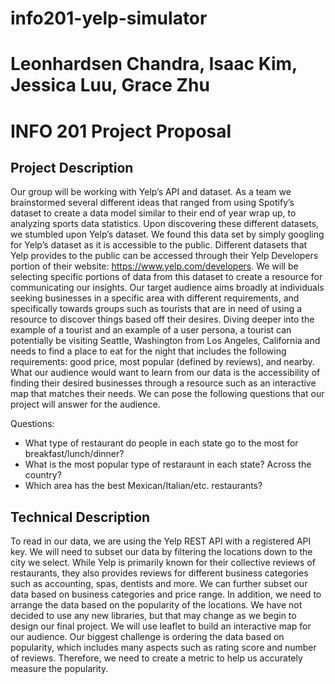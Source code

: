 # info201-yelp-simulator
# Leonhardsen Chandra, Isaac Kim, Jessica Luu, Grace Zhu

# INFO 201 Project Proposal
## Project Description
Our group will be working with Yelp’s API and dataset. As a team we brainstormed several different ideas that ranged from using Spotify’s dataset to create a data model similar to their end of year wrap up, to analyzing sports data statistics. Upon discovering these different datasets, we stumbled upon Yelp’s dataset. We found this data set by simply googling for Yelp’s dataset as it is accessible to the public. Different datasets that Yelp provides to the public can be accessed through their Yelp Developers portion of their website: https://www.yelp.com/developers. We will be selecting specific portions of data from this dataset to create a resource for communicating our insights. 
Our target audience aims broadly at individuals seeking businesses in a specific area with different requirements, and specifically towards groups such as tourists that are in need of using a resource to discover things based off their desires. Diving deeper into the example of a tourist and an example of a user persona, a tourist can potentially be visiting Seattle, Washington from Los Angeles, California and needs to find a place to eat for the night that includes the following requirements: good price, most popular (defined by reviews), and nearby. 
What our audience would want to learn from our data is the accessibility of finding their desired businesses through a resource such as an interactive map that matches their needs. We can pose the following questions that our project will answer for the audience. 

Questions:
- What type of restaurant do people in each state go to the most for breakfast/lunch/dinner?
- What is the most popular type of restaraunt in each state? Across the country?
- Which area has the best Mexican/Italian/etc. restaurants?

## Technical Description
To read in our data, we are using the Yelp REST API with a registered API key. We will need to subset our data by filtering the locations down to the city we select. While Yelp is primarily known for their collective reviews of restaurants, they also provides reviews for different business categories such as accounting, spas, dentists and more. We can further subset our data based on business categories and price range. In addition, we need to arrange the data based on the popularity of the locations. We have not decided to use any new libraries, but that may change as we begin to design our final project. We will use leaflet to build an interactive map for our audience. Our biggest challenge is ordering the data based on popularity, which includes many aspects such as rating score and number of reviews. Therefore, we need to create a metric to help us accurately measure the popularity.
